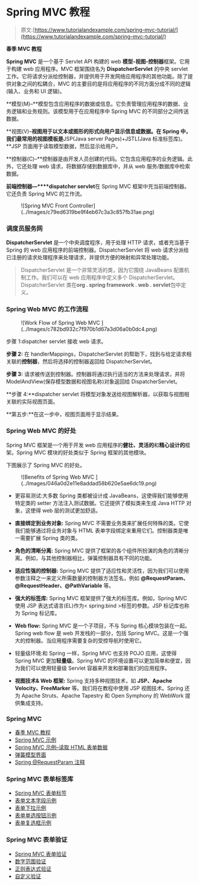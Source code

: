 # Spring MVC 教程

> 原文:[https://www.tutorialandexample.com/spring-mvc-tutorial/](https://www.tutorialandexample.com/spring-mvc-tutorial/)

**春季 MVC 教程**

**Spring MVC** 是一个基于 Servlet API 构建的 web **模型-视图-控制器**框架。它用于构建 web 应用程序。MVC 框架围绕名为 **DispatcherServlet** 的中央 servlet 工作。它将请求分派给控制器，并提供用于开发网络应用程序的其他功能。除了提供对象之间的松耦合，MVC 的主要目的是将应用程序的不同方面分成不同的逻辑(输入、业务和 UI 逻辑)。

**模型(M)–**模型包含应用程序的数据或信息。它负责管理应用程序的数据、业务逻辑和业务规则。该模型用于在应用程序中 Spring MVC 的不同部分之间传送数据。

**视图(V)–**视图用于以文本或图形的形式向用户显示信息或数据。在 Spring 中，我们最常用的视图模板是**JSP(Java server Pages)+JSTL(Java 标准标签库)。**JSP 页面用于读取模型数据，然后显示给用户。

**控制器(C)–**控制器是由开发人员创建的代码。它包含应用程序的业务逻辑。此外，它还处理 web 请求，将数据存储到数据库中，并从 web 服务/数据库中检索数据。

**前端控制器—****dispatcher servlet**在 Spring MVC 框架中充当前端控制器。它还负责 Spring MVC 的工作流。

<figure class="aligncenter">![Spring MVC Front Controller](../Images/c79ed6319be9f4eb67c3a3c857fb31ae.png)</figure>

### 调度员服务网

**DispatcherServlet** 是一个中央调度程序，用于处理 HTTP 请求，或者充当基于 Spring 的 web 应用程序的前端控制器。DispatcherServlet 将 web 请求分派给已注册的请求处理程序来处理请求，并提供方便的映射和异常处理功能。

> DispatcherServlet 是一个非常灵活的类，因为它围绕 JavaBeans 配置机制工作。我们可以在 web 应用程序中定义多个 DispatcherServlet。DispatcherServlet 类在**org . spring framework . web . servlet**包中定义。

### Spring Web MVC 的工作流程

<figure class="aligncenter">![Work Flow of Spring Web MVC ](../Images/c782bd932c7f970b1d67a3d06a0b0dc4.png)</figure>

步骤 1:dispatcher servlet 接收 web 请求。

**步骤 2:** 在 handlerMappings，DispatcherServlet 的帮助下，找到与给定请求相关联的**控制器**，然后将选择的控制器返回给 DispatcherServlet。

**步骤 3:** 请求被传送到控制器。控制器将通过执行适当的方法来处理请求，并将 ModelAndView(保存模型数据和视图名称)对象返回给 DispatcherServlet。

**步骤 4:**dispatcher servlet 将模型对象发送给视图解析器，以获取与视图相关联的实际视图页面。

**第五步:**在这一步中，视图页面用于显示结果。

### Spring Web MVC 的好处

Spring MVC 框架是一个用于开发 web 应用程序的**健壮、灵活的**和**精心设计的**框架。Spring MVC 模块的好处类似于 Spring 框架的其他模块。

下图展示了 Spring MVC 的好处。

<figure class="aligncenter">![Benefits of Spring Web MVC ](../Images/046a0d2e11e8addad58b620e5ae6dc19.png)</figure>

*   更容易测试:大多数 Spring 类都被设计成 JavaBeans，这使得我们能够使用特定类的 setter 方法注入测试数据。它还提供了模拟类来生成 Java HTTP 对象，这使得 web 层的测试更加舒适。

*   **直接绑定到业务对象:** Spring MVC 不需要业务类来扩展任何特殊的类。它使我们能够通过将业务对象与 HTML 表单字段绑定来重用它们。控制器类是唯一需要扩展 Spring 类的类。

*   **角色的清晰分离:** Spring MVC 提供了框架的各个组件所扮演的角色的清晰分离。例如，与其他控制器相比，弹簧控制器具有不同的功能。

*   **适应性强的控制器:** Spring MVC 提供了适应性和灵活性，因为我们可以使用参数注释之一来定义所需数量的控制器方法签名，例如 **@RequestParam、@RequestHeader、@PathVariable** 等。

*   **强大的标签库:** Spring MVC 框架提供了强大的标签库。例如，Spring MVC 使用 JSP 表达式语言(EL)作为< spring:bind >标签的参数。JSP 标记库也称为 Spring 标记库。

*   **Web flow:** Spring MVC 是一个子项目，不与 Spring 核心模块包装在一起。Spring web flow 是 web 开发栈的一部分，包括 Spring MVC。这是一个强大的控制器。当应用程序需要复杂的受控导航时使用它。

*   轻量级环境:和 Spring 一样，Spring MVC 也支持 POJO 应用，这使得 Spring MVC 更加**轻量级**。Spring MVC 的环境设置可以更加简单和便宜，因为我们可以使用轻量级 Servlet 容器来开发和部署我们的应用程序。

*   **视图技术& Web 框架:** Spring 支持多种视图技术，如 **JSP、Apache Velocity、FreeMarker** 等。我们将在教程中使用 JSP 视图技术。Spring 还为 Apache Struts、Apache Tapestry 和 Open Symphony 的 WebWork 提供集成支持。

### Spring MVC

*   [春季 MVC 教程](https://www.tutorialandexample.com/spring-mvc-tutorial/)
*   [Spring MVC 示例](https://www.tutorialandexample.com/spring-mvc-example/)
*   [Spring MVC 示例–读取 HTML 表单数据](https://www.tutorialandexample.com/spring-mvc-example-reading-html-form-data/)
*   [弹簧模型界面](https://www.tutorialandexample.com/spring-model-interface/)
*   [Spring @RequestParam 注释](https://www.tutorialandexample.com/spring-mvc-requestparam/)

### Spring MVC 表单标签库

*   [Spring MVC 表单标签](https://www.tutorialandexample.com/spring-mvc-form-tag-library/)
*   [表单文本字段示例](https://www.tutorialandexample.com/spring-mvc-form-text-field/)
*   [表单下拉示例](https://www.tutorialandexample.com/spring-mvc-form-drop-down-list/)
*   [表单单选按钮示例](https://www.tutorialandexample.com/spring-mvc-form-radio-button/)
*   [表单复选框示例](https://www.tutorialandexample.com/spring-mvc-form-checkbox/)

### **Spring MVC 表单验证**

*   [Spring MVC 表单验证](https://www.tutorialandexample.com/spring-mvc-form-validation/)
*   [数字范围验证](https://www.tutorialandexample.com/spring-mvc-number-range-validation/)
*   [正则表达式验证](https://www.tutorialandexample.com/spring-mvc-regular-expression-validation/)
*   [自定义验证](https://www.tutorialandexample.com/spring-mvc-form-custom-validation/)